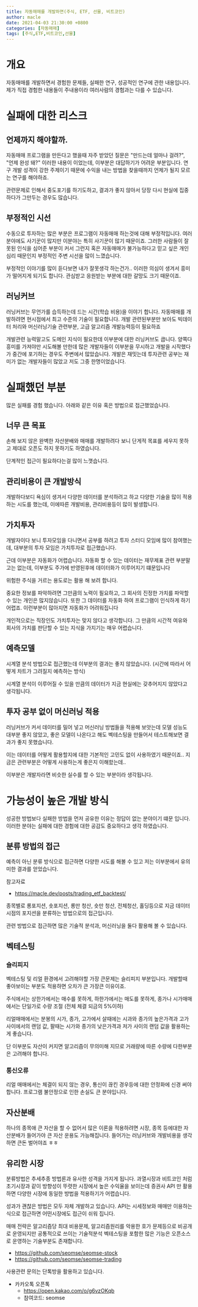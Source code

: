 ```yaml
---
title: 자동매매를 개발하면(주식, ETF, 선물, 비트코인)
author: macle
date: 2021-04-03 21:30:00 +0800
categories: [자동매매]
tags: [주식,ETF,비트코인,선물]
---
```


# 개요
자동매매를 개발하면서 경험한 문제들, 실패한 연구, 성공적인 연구에 관한 내용입니다. 제가 직접 경험한 내용들이 주내용이라 여러사람의 경험과는 다를 수 있습니다.

# 실패에 대한 리스크
## 언제까지 해야할까.
자동매매 프로그램을 만든다고 했을때 자주 받았던 질문은 "만드는데 얼마나 걸려?", "언제 완성 돼?" 이러한 내용이 이었는데, 이부분은 대답하기가 어려운 부분입니다. 연구 개발 성격이 강한 주제이기 때문에 수익을 내는 방법을 찾을때까지 언제가 될지 모르는 연구를 해야하죠.

관련문제로 인해서 중도포기를 하기도하고, 결과가 좋지 않아서 당장 다시 현실에 집중하다가 그만두는 경우도 많습니다.

## 부정적인 시선
수동으로 투자하는 많은 부분은 프로그램이 자동매매 하는것에 대해 부정적입니다. 여러 분야에도 사기꾼이 많지만 이분야는 특히 사기꾼이 많기 때문이죠. 그러한 사람들이 잘못된 인식을 심어준 부분이 커서 그런지 혹은 자동매매가 불가능하다고 믿고 싶은 개인심리 때문인지 부정적인 주변 시선을 많이 느꼈습니다.

부정적인 이야기를 많이 듣다보면 내가 잘못생각 하는건가.. 이러한 의심이 생겨서 흥미가 떨어지게 되기도 합니다. 관심받고 응원받는 부분에 대한 갈망도 크기 때문이죠.


## 러닝커브
러닝커브는 무언가를 습득하는데 드는 시간(학습 비용)을 이야기 합니다. 자동매매를 개발하려면 현시점에서 최고 수준의 기술이 필요합니다. 개발 관련된부분만 보아도 빅데이터 처리와 머신러닝기술 관련부분, 고급 알고리즘 개발능력등이 필요하죠

개발관련 능력말고도 도메인 지식이 필요한데 이부분에 대한 러닝커브도 큽니다. 양쪽다 흥미를 가져야만 시도해볼 만한데 많은 개발자들이 이부분을 무시하고 개발을 시작했다가 중간에 포기하는 경우도 주변에서 많았습니다. 개발은 재밋는데 투자관련 공부는 재미가 없는 개발자들이 많았고 저도 그중 한명이었습니다.


# 실패했던 부분
많은 실패를 경험 했습니다. 아래와 같은 이유 혹은 방법으로 접근했었습니다.

## 너무 큰 목표
손해 보지 않은 완벽한 자산분배와 매매를 개발하려다 보니 단게적 목표를 세우지 못하고 제대로 오픈도 하지 못하기도 하였습니다.

단계적인 접근이 필요하다는걸 많이 느꼇습니다.

## 관리비용이 큰 개발방식
개발하다보디 욕심이 생겨서 다양한 데이터를 분석하려고 하고 다양한 기술을 많이 적용하는 시도를 했는데, 이에따른 개발비용, 관리비용등이 많이 발생합니다.

## 가치투자
개발자이다 보니 투자모임을 다니면서 공부를 하려고 투자 스터디 모임에 많이 참여했는데, 대부분의 투자 모임은 가치투자로 접근했습니다. 

근데 이부분은 자동화가 어렵습니다. 자동화 할 수 있는 데이터는 재무제표 관련 부분말고는 없는데, 이부분도 주가에 반영된후에 데이터화가 이루어지기 떄문입니다

위험한 주식을 거르는 용도로는 활용 해 보려 합니다.

중요한 정보를 파악하려면 그만큼의 노력이 필요하고, 그 회사의 진정한 가치를 파악할 수 있는 개인은 많지않습니다. 또한 그 데이터를 자동화 하여 프로그램이 인식하게 하기 어렵죠. 이런부분이 많아지면 자동화가 어려워집니다

개인적으로는 직장인도 가치투자는 맞지 않다고 생각합니다. 그 만큼의 시간적 여유와 회사의 가치를 판단할 수 있는 지식을 가지기는 매우 어렵습니다.

## 예측모델
시계열 분석 방법으로 접근했는데 이부분의 결과는 좋지 않았습니다. (시간에 따라서 어떻게 차트가 그려질지 예측하는 방식)

시계열 분석이 이루어질 수 있을 만큼의 데이터가 지금 현실에는 갖추어지지 않았다고 생각됩니다.


## 투자 공부 없이 머신러닝 적용
러닝커브가 커서 데이터를 밀어 넣고 머신러닝 방법들을 적용해 보앗는데 모델 성능도 대부분 좋지 않았고, 좋은 모델이 나온다고 해도 벡테스팅을 만들어서 테스트해보면 결과가 좋지 못했습니다.

이는 데이터를 어떻게 활용할지에 대한 기본적인 고민도 없이 사용하였기 때문이죠.. 지금은 관련부분은 어떻게 사용하는게 좋은지 이해핬는데.. 

이부분은 개발자라면 비슷한 실수를 할 수 있는 부분이라 생각됩니다.


# 가능성이 높은 개발 방식
성공한 방법보다 실패한 방법을 먼저 공유한 이유는 정답이 없는 분야이기 떄문 입니다. 이러한 분야는 실패에 대한 경험에 대한 공감도 중요하다고 생각 하였습니다.

## 분류 방법의 접근
예측이 아닌 분류 방식으로 접근하면 다양한 시도를 해볼 수 있고 저는 이부분에서 유의미한 결과를 얻었습니다.

참고자료
- https://macle.dev/posts/trading_etf_backtest/

종목별로 롱포지션, 숏포지션, 롱만 청산, 숏만 청산, 전체청산, 홀딩등으로 지금 데이터 시점의 포지션을 분류하는 방법으로의 접근입니다.

관련 방법으로 접근하면 많은 기술적 분석과, 머신러닝을 둘다 활용해 볼 수 있습니다.

## 벡테스팅
### 슬리피지
벡테스팅 및 리얼 환경에서 고려해야할 가장 큰문제는 슬리피지 부분입니다. 개발할때 좋아보이는 부분도 적용하면 오차가 큰 가장큰 이유이죠.

주식에서는 상한가에서는 매수를 못하게, 하한가에서는 매도를 못하게, 종가나 시가매매에서는 단일가로 수량 조절 (전체 체결 되금의 5%이하)

리얼매매에서는 분봉의 시가, 종가, 고가에서 살때에는 시과와 종가의 높은가격과 고가 사이에서의 랜덤 값, 팔때는 시가와 종가의 낮은가격과 저가 사이의 랜덤 값을 활용하는게 좋습니다.

단 이부분도 자산이 커지면 알고리즘이 무의미해 지므로 거래량에 따른 수량에 다한부분은 고려해야 합니다.

### 통신오류
리얼 매매에서는 체결이 되지 않는 경우, 통신이 끊킨 경우등에 대한 안정화에 신경 써야합니다. 프로그램 불안정으로 인한 손실도 큰 분야입니다.

## 자산분배
하나의 종목애 큰 자산을 할 수 없어서 많은 이론을 적용하려면 시장, 종목 등에대한 자산분배가 들어가야 큰 자산 운용도 가능해집니다. 들어가는 러닝커브와 개발비용을 생각하면 큰돈 벌어야죠 ㅎㅎ

## 유리한 시장
분류방법은 추세추종 방법론과 유사한 성격을 가지게 됩니다. 과열시장과 비트코인 처럼 초기시장과 같이 방향성이 뚜렷한 시장에서 높은 수익율을 보이는데 증권사 API 만 활용하면 다양한 시장에 동일한 방법을 적용하기가 어렵습니다.

성과가 괜찮은 방법은 모두 자체 개발하고 있습니다. API는 시세정보와 매매만 이용하는 식으로 접근하면 어떤시장에도 접근이 쉬워 집니다.

매매 전략은 알고리즘당 최대 비용문제, 알고리즘원리를 악용한 호가 문제등으로 비공개로 운영되지만 공통적으로 쓰이는 기술적분석 벡테스팅을 포함한 많은 기능은 오픈소스로 운영하는 기술부분도 존재합니다.
- https://github.com/seomse/seomse-stock
- https://github.com/seomse/seomse-trading

사용관련 문의는 단톡방을 활용하고 있습니다.

- 카카오톡 오픈톡
  - https://open.kakao.com/o/g6vzOKqb
  - 참여코드: seomse
    